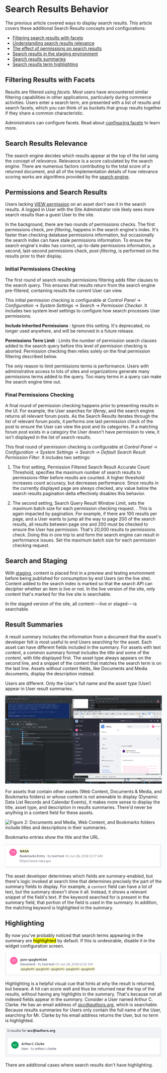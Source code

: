 # Search Results Behavior [](id=search-results-behavior)

The previous article covered ways to display search results. This article
covers these additional Search Results concepts and configurations: 

- [Filtering search results with facets](#filtering-results-with-facets)
- [Understanding search results relevance](#search-results-relevance)
- [The effect of permissions on search results](#permissions-and-search-results)
- [Search results in the staging environment](#search-and-staging)
- [Search results summaries](#result-summaries)
- [Search results term highlighting](#highlighting)

## Filtering Results with Facets [](id=filtering-results-with-facets)

Results are filtered using *facets*. Most users have encountered similar
filtering capabilities in other applications, particularly during commerce
activities. Users enter a search term, are presented with a list of results and
search facets, which you can think of as buckets that group results together if
they share a common characteristic.

Administrators can configure facets. Read about 
[configuring facets](/discover/portal/-/knowledge_base/7-1/configuring-facets) 
to learn more.

## Search Results Relevance [](id=search-results-relevance)

The search engine decides which results appear at the top of the list using the
concept of *relevance*. Relevance is a score calculated by the search engine.
There are numerous factors contributing to the total score of a returned
document, and all of the implementation details of how relevance scoring works
are algorithms provided by the 
[search engine](https://www.elastic.co/guide/en/elasticsearch/guide/current/relevance-intro.html#relevance-intro).

## Permissions and Search Results [](id=permissions-and-search-results)

Users lacking
[VIEW permission](/discover/portal/-/knowledge_base/7-1/roles-and-permissions)
on an asset don't see it in the search results. A logged in User with the Site
Administrator role likely sees more search results than a guest User to the
site. 

In the background, there are two rounds of permissions checks. The first
permissions check, _pre-filtering_, happens in the search engine's index. It's
faster than checking database permissions information, but occasionally the
search index can have stale permissions information. To ensure the search
engine's index has correct, up-to-date permissions information, a second,
last-second permissions check, _post-filtering_, is performed on the results
prior to their display.

### Initial Permissions Checking [](id=initial-permissions-checking)

The first round of search results permissions filtering adds filter clauses to
the search query. This ensures that results return from the search engine
pre-filtered, containing results the current User can view.

This initial permission checking is configurable at *Control Panel* &rarr;
*Configuration* &rarr; *System Settings* &rarr; *Search* &rarr; *Permission
Checker*. It includes two system level settings to configure how search
processes User permissions.

**Include Inherited Permissions**
: Ignore this setting. It's deprecated, no longer used anywhere, and will be
removed in a future release.

**Permissions Term Limit**
: Limits the number of permission search clauses added to the search query
before this level of permission checking is aborted. Permission checking then
relies solely on the final permission filtering described below.

The only reason to limit permissions terms is performance. Users with
administrative access to lots of sites and organizations generate many
permissions terms added to the query. Too many terms in a query can make the
search engine time out.

### Final Permissions Checking [](id=final-permissions-checking)

A final round of permission checking happens prior to presenting results in the
UI. For example, the User searches for *liferay*, and the search engine returns
all relevant forum posts. As the Search Results iterates through the list of
relevant forum posts, it performs one last permission check of the post to
ensure the User can view the post and its categories. If a matching forum post
exists in a category the User doesn't have permission to view, it isn't
displayed in the list of search results.

This final round of permission checking is configurable at *Control Panel*
&rarr; *Configuration* &rarr; *System Settings* &rarr; *Search* &rarr; *Default
Search Result Permission Filter*. It includes two settings:

1.  The first setting, Permission Filtered Search Result Accurate Count
    Threshold, specifies the maximum number of search results to
    permissions-filter before results are counted. A higher threshold increases
    count accuracy, but decreases performance. Since results in the currently
    displayed page are always checked, any value below the search results
    pagination delta effectively disables this behavior.

2.  The second setting, Search Query Result Window Limit, sets the maximum batch
    size for each permission checking request. <!-- OR limits the number of
    results to include in each permission checked request/response cycle to and
    from the search engine-->. This is again impacted by pagination. For
    example, if there are 100 results per page, and a User wants to jump all the
    way to page 200 of the search results, all results between page one and 200
    must be checked to ensure the User has permission. That's 20,000 results to
    permissions check. Doing this in one trip to and form the search engine can
    result in performance issues. Set the maximum batch size for each permission
    checking request. 

## Search and Staging [](id=search-and-staging)

With
[staging](/discover/portal/-/knowledge_base/7-1/staging-content-for-publication),
content is placed first in a preview and testing environment before being
published for consumption by end Users (on the live site). Content added to the
search index is marked so that the search API can decipher whether an item is
live or not. In the live version of the site, only content that's marked for the
live site is searchable. 

In the staged version of the site, all content---live or staged---is searchable.

## Result Summaries [](id=result-summaries)

A result summary includes the information from a document that the asset's
developer felt is most useful to end Users searching for the asset. Each asset
can have different fields included in the summary. For assets with text content,
a common summary format includes the *title* and some of the *content*, with
title displayed first. The asset type always appears on the second line, and
a snippet of the content that matches the search term is on the last line.
Assets without content fields, like Documents and Media documents, display the
description instead.

Users are different. Only the User's full name and the asset type (User) appear
in User result summaries.

![Figure 1: User summaries contain only the User's full name.](../../../images/search-results-user.png)

For assets that contain other assets (Web Content, Documents & Media, and
Bookmarks folders) or whose content is not amenable to display (Dynamic Data
List Records and Calendar Events), it makes more sense to display the title,
asset type, and description in results summaries. There'd never be anything in a
content field for these assets.

![Figure 2: Documents and Media, Web Content, and Bookmarks folders include
titles and descriptions in their summaries.](../../../images/search-results-folder.png)

Bookmarks entries show the title and the URL.

![Figure 3: Bookmarks Entries summaries show the title and the URL.](../../../images/search-results-bookmark.png)

The asset developer determines which fields are summary-enabled, but there's
logic invoked at search time that determines precisely the part of the summary
fields to display. For example, a `content` field can have a lot of text, but
the summary doesn't show it all. Instead, it shows a relevant snippet of the
field's text. If the keyword searched for is present in the summary field, that
portion of the field is used in the summary. In addition, the matching keyword
is highlighted in the summary.

## Highlighting [](id=highlighting)

By now you've probably noticed that search terms appearing in the summary are
<mark>highlighted</mark> by default. If this is undesirable, disable it in the
widget configuration screen. 

![Figure 4: Some document summaries have lots of highlights if the search term matches text that appears in the summary.](../../../images/search-results-highlight.png)

Highlighting is a helpful visual cue that hints at why the result is returned,
but beware. A hit can score well and thus be returned near the top of the
results, without having any highlights in the summary. That's because not all
indexed fields appear in the summary. Consider a User named Arthur C. Clarke. He
has an email address of *acc@authors.org*, which is searchable. Because results
summaries for Users only contain the full name of the User, searching for Mr.
Clarke by his email address returns the User, but no term is highlighted. 

![Figure 5: Results that match the search term won't always have highlights.](../../../images/search-results-no-highlight.png)

There are additional cases where search results don't have highlighting.
